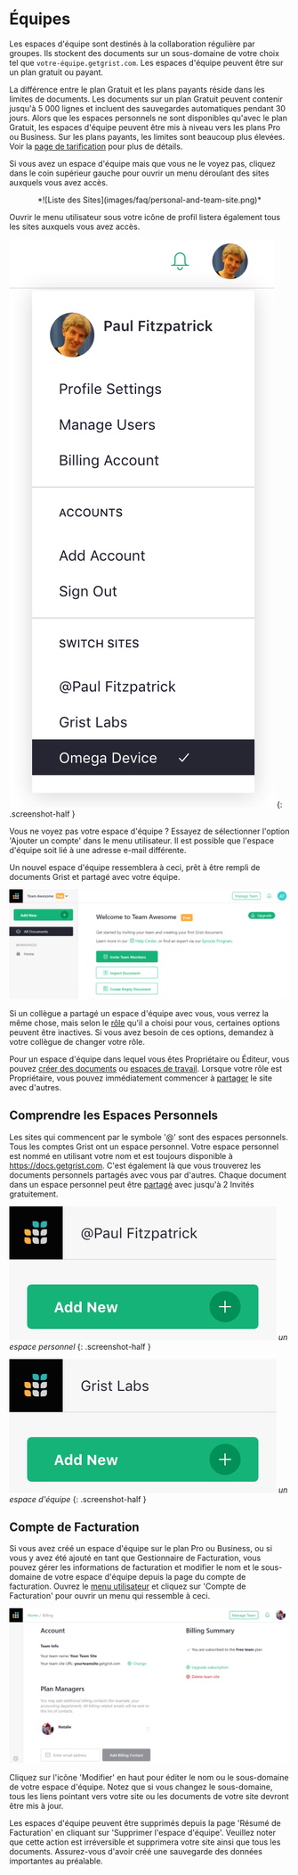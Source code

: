 Équipes
=========

Les espaces d'équipe sont destinés à la collaboration régulière par groupes. Ils stockent des documents sur un sous-domaine de votre choix tel que `votre-équipe.getgrist.com`. Les espaces d'équipe peuvent être sur un plan gratuit ou payant.

La différence entre le plan Gratuit et les plans payants réside dans les limites de documents. Les documents sur un plan Gratuit peuvent contenir jusqu'à 5 000 lignes et incluent des sauvegardes automatiques pendant 30 jours. Alors que les espaces personnels ne sont disponibles qu'avec le plan Gratuit, les espaces d'équipe peuvent être mis à niveau vers les plans Pro ou Business. Sur les plans payants, les limites sont beaucoup plus élevées. Voir la [page de tarification](https://www.getgrist.com/pricing) pour plus de détails.

Si vous avez un espace d'équipe mais que vous ne le voyez pas, cliquez dans le coin supérieur gauche pour ouvrir un menu déroulant des sites auxquels vous avez accès.

<center>
*![Liste des Sites](images/faq/personal-and-team-site.png)*
</center>

Ouvrir le menu utilisateur sous votre icône de profil listera également tous les sites auxquels vous avez accès.

*![Liste des Sites du Menu Utilisateur](images/team-sharing/team-sharing-pick-site.png)*
{: .screenshot-half }

Vous ne voyez pas votre espace d'équipe ? Essayez de sélectionner l'option 'Ajouter un compte' dans le menu utilisateur. Il est possible que l'espace d'équipe soit lié à une adresse e-mail différente.

Un nouvel espace d'équipe ressemblera à ceci, prêt à être rempli de documents Grist et partagé avec votre équipe.

![team-sharing-team-site](images/team-sharing/team-sharing-team-site.png)

Si un collègue a partagé un espace d'équipe avec vous, vous verrez la même chose, mais selon le [rôle](team-sharing.md#roles) qu'il a choisi pour vous, certaines options peuvent être inactives. Si vous avez besoin de ces options, demandez à votre collègue de changer votre rôle.

Pour un espace d'équipe dans lequel vous êtes Propriétaire ou Éditeur, vous pouvez [créer des documents](creating-doc.md) ou [espaces de travail](workspaces.md). Lorsque votre rôle est Propriétaire, vous pouvez immédiatement commencer à [partager](team-sharing.md) le site avec d'autres.

## Comprendre les Espaces Personnels

Les sites qui commencent par le symbole '@' sont des espaces personnels. Tous les comptes Grist ont un espace personnel. Votre espace personnel est nommé en utilisant votre nom et est toujours disponible à <https://docs.getgrist.com>. C'est également là que vous trouverez les documents personnels partagés avec vous par d'autres. Chaque document dans un espace personnel peut être [partagé](sharing.md) avec jusqu'à 2 Invités gratuitement.

*![team-sharing-personal-name](images/team-sharing/team-sharing-personal-name.png)*
<em class="caption">un espace personnel</em>
{: .screenshot-half }

*![team-sharing-team-name](images/team-sharing/team-sharing-team-name.png)*
<em class="caption">un espace d'équipe</em>
{: .screenshot-half }

## Compte de Facturation

Si vous avez créé un espace d'équipe sur le plan Pro ou Business, ou si vous y avez été ajouté en tant que Gestionnaire de Facturation, vous pouvez gérer les informations de facturation et modifier le nom et le sous-domaine de votre espace d'équipe depuis la page du compte de facturation. Ouvrez le [menu utilisateur](glossary.md#user-menu) et cliquez sur 'Compte de Facturation' pour ouvrir un menu qui ressemble à ceci.

<span class="screenshot-large">*![compte de facturation](images/team-sharing/billing-account.png)*</span>

Cliquez sur l'icône 'Modifier' en haut pour éditer le nom ou le sous-domaine de votre espace d'équipe. Notez que si vous changez le sous-domaine, tous les liens pointant vers votre site ou les documents de votre site devront être mis à jour.

Les espaces d'équipe peuvent être supprimés depuis la page 'Résumé de Facturation' en cliquant sur 'Supprimer l'espace d'équipe'. Veuillez noter que cette action est irréversible et supprimera votre site ainsi que tous les documents. Assurez-vous d'avoir créé une sauvegarde des données importantes au préalable.